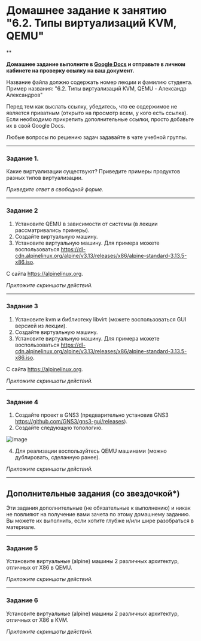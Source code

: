 # Домашнее задание к занятию "6.2. Типы виртуализаций KVM, QEMU"

**

**Домашнее задание выполните в [Google Docs](https://docs.google.com/) и отправьте в личном кабинете на проверку ссылку на ваш документ.** 

Название файла должно содержать номер лекции и фамилию студента. Пример названия: "6.2. Типы виртуализаций KVM, QEMU - Александр Александров"

Перед тем как выслать ссылку, убедитесь, что ее содержимое не является приватным (открыто на просмотр всем, у кого есть ссылка). Если необходимо прикрепить дополнительные ссылки, просто добавьте их в свой Google Docs.

Любые вопросы по решению задач задавайте в чате учебной группы.

 ---

### Задание 1. 

Какие виртуализации существуют? Приведите примеры продуктов разных типов виртуализации.

*Приведите ответ в свободной форме.*

---

### Задание 2 

1. Установите QEMU в зависимости от системы (в лекции рассматривались примеры).
2. Создайте виртуальную машину.
3. Установите виртуальную машину.
Для примера можете воспользоваться 
https://dl-cdn.alpinelinux.org/alpine/v3.13/releases/x86/alpine-standard-3.13.5-x86.iso. 

С сайта https://alpinelinux.org. 

*Приложите скриншоты действий.*
 
---

### Задание 3 

1. Установите kvm и библиотеку libvirt (можете воспользоваться GUI версией из лекции). 
2. Создайте виртуальную машину. 
3. Установите виртуальную машину. 
Для примера можете воспользоваться https://dl-cdn.alpinelinux.org/alpine/v3.13/releases/x86/alpine-standard-3.13.5-x86.iso. 

С сайта https://alpinelinux.org. 

*Приложите скриншоты действий.*
 
 ---

### Задание 4

1. Создайте проект в GNS3 (предварительно установив GNS3  https://github.com/GNS3/gns3-gui/releases).
2. Создайте следующую топологию.

![image](https://user-images.githubusercontent.com/73060384/118615008-f95e9680-b7c8-11eb-9610-fc1e73d8bd70.png)

4. Для реализации воспользуйтесь QEMU машинами (можно дублировать, сделанную ранее). 

*Приложите скриншоты действий.*

---

## Дополнительные задания (со звездочкой*)

Эти задания дополнительные (не обязательные к выполнению) и никак не повлияют на получение вами зачета по этому домашнему заданию. 
Вы можете их выполнить, если хотите глубже и/или шире разобраться в материале.

 ---

### Задание 5

Установите виртуальные (alpine) машины 2 различных архитектур, отличных от X86 в QEMU.

*Приложите скриншоты действий.*

 ---

### Задание 6

Установите виртуальные (alpine) машины 2 различных архитектур, отличных от X86 в KVM.

*Приложите скриншоты действий.*
